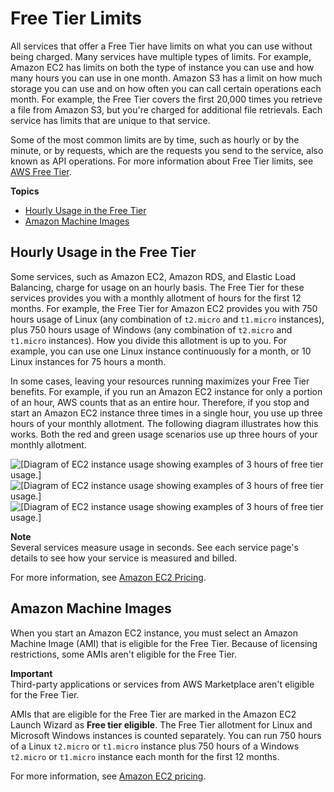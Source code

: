 # Free Tier Limits<a name="free-tier-limits"></a>

All services that offer a Free Tier have limits on what you can use without being charged\. Many services have multiple types of limits\. For example, Amazon EC2 has limits on both the type of instance you can use and how many hours you can use in one month\. Amazon S3 has a limit on how much storage you can use and on how often you can call certain operations each month\. For example, the Free Tier covers the first 20,000 times you retrieve a file from Amazon S3, but you're charged for additional file retrievals\. Each service has limits that are unique to that service\.

Some of the most common limits are by time, such as hourly or by the minute, or by requests, which are the requests you send to the service, also known as API operations\. For more information about Free Tier limits, see [AWS Free Tier](http://aws.amazon.com/free/)\.

**Topics**
+ [Hourly Usage in the Free Tier](#hourly-limits)
+ [Amazon Machine Images](#ami-limits)

## Hourly Usage in the Free Tier<a name="hourly-limits"></a>

Some services, such as Amazon EC2, Amazon RDS, and Elastic Load Balancing, charge for usage on an hourly basis\. The Free Tier for these services provides you with a monthly allotment of hours for the first 12 months\. For example, the Free Tier for Amazon EC2 provides you with 750 hours usage of Linux \(any combination of `t2.micro` and `t1.micro` instances\), plus 750 hours usage of Windows \(any combination of `t2.micro` and `t1.micro` instances\)\. How you divide this allotment is up to you\. For example, you can use one Linux instance continuously for a month, or 10 Linux instances for 75 hours a month\.

In some cases, leaving your resources running maximizes your Free Tier benefits\. For example, if you run an Amazon EC2 instance for only a portion of an hour, AWS counts that as an entire hour\. Therefore, if you stop and start an Amazon EC2 instance three times in a single hour, you use up three hours of your monthly allotment\. The following diagram illustrates how this works\. Both the red and green usage scenarios use up three hours of your monthly allotment\.

![\[Diagram of EC2 instance usage showing examples of 3 hours of free tier usage.\]](http://docs.aws.amazon.com/awsaccountbilling/latest/aboutv2/)![\[Diagram of EC2 instance usage showing examples of 3 hours of free tier usage.\]](http://docs.aws.amazon.com/awsaccountbilling/latest/aboutv2/)![\[Diagram of EC2 instance usage showing examples of 3 hours of free tier usage.\]](http://docs.aws.amazon.com/awsaccountbilling/latest/aboutv2/)

**Note**  
Several services measure usage in seconds\. See each service page's details to see how your service is measured and billed\.

For more information, see [Amazon EC2 Pricing](https://aws.amazon.com/ec2/pricing/)\.

## Amazon Machine Images<a name="ami-limits"></a>

When you start an Amazon EC2 instance, you must select an Amazon Machine Image \(AMI\) that is eligible for the Free Tier\. Because of licensing restrictions, some AMIs aren't eligible for the Free Tier\.

**Important**  
Third\-party applications or services from AWS Marketplace aren't eligible for the Free Tier\.

AMIs that are eligible for the Free Tier are marked in the Amazon EC2 Launch Wizard as **Free tier eligible**\. The Free Tier allotment for Linux and Microsoft Windows instances is counted separately\. You can run 750 hours of a Linux `t2.micro` or `t1.micro` instance plus 750 hours of a Windows `t2.micro` or `t1.micro` instance each month for the first 12 months\.

For more information, see [Amazon EC2 pricing](https://aws.amazon.com/ec2/pricing/)\.